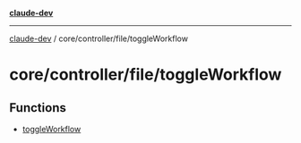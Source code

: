 [**claude-dev**](../../../../README.md)

***

[claude-dev](../../../../README.md) / core/controller/file/toggleWorkflow

# core/controller/file/toggleWorkflow

## Functions

- [toggleWorkflow](functions/toggleWorkflow.md)
